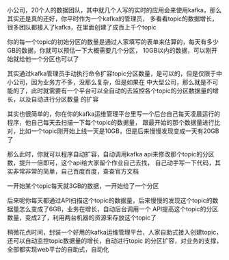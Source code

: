 
小公司，20个人的数据团队，其中就几个人写的实时的应用会来使用kafka，那么其实还是真的还好，你平时作为一个kafka的管理员，
多看看topic的数据增长，很多团队都接入了kafka，在里面创建了成百上千个topic

你的每一个topic的初始分区的数量是通过人家填写的表单来估算的，每天有多少GB的数据，你就可以预估一下大概需要几个分区，
10GB以内的数据，可以刚开始就给他一个分区也可以了

其实通过kafka管理员手动执行命令扩容topic分区数量，是可以的，但是仅限于中小公司，因为业务方不多，没那么复杂，但是如果在
中大型公司，那么就是不可能的了，此时就需要有一个平台可以全自动的去监控各个topic的分区数据量的增长，以及自动进行分区数量
的扩容

其实也很简单的，你在你的kafka运维管理平台里写一个后台自己每天凌晨运行的程序，他自己每天去扫描一下每个topic的数据量，
跟最开始的那个数据量进行比对，比如一个topic刚开始上线一天是10GB，但是后来慢慢发现变成一天有20GB了

那么此时，你就可以程序自动扩容，自动调用kafka api来修改那个topic的分区数，提升一倍即可，这个api给大家留个作业自己去找，
自己动手写一下代码，其实非常非常的简单，自己百度百度，查查官方文档

一开始某个topic每天就3GB的数据，一开始给了一个分区

后来呢你每天都通过API扫描这个topic的数据量，后来慢慢的发现这个topic的数据量怎么变成了6GB，业务在增长，自动后台调用一个
API提高这个topic的分区数量，变成2了，利用两台机器的资源来存放这个topic了

稍微花点时间，封装一个好用的kafka运维管理平台，人家自助式接入创建topic，还可以自动监控topic数据量的增长，自动进行topic
的分区扩容，对业务的支撑，全部都实现web平台的自助式，自动化


